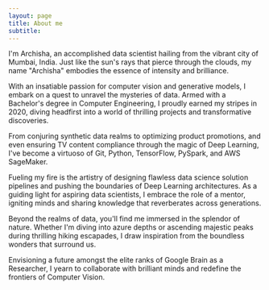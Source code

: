 ```yaml
---
layout: page
title: About me
subtitle:
---
```


I'm Archisha, an accomplished data scientist hailing from the vibrant city of Mumbai, India. Just like the sun's rays that pierce through the clouds, my name "Archisha" embodies the essence of intensity and brilliance.

With an insatiable passion for computer vision and generative models, I embark on a quest to unravel the mysteries of data. Armed with a Bachelor's degree in Computer Engineering, I proudly earned my stripes in 2020, diving headfirst into a world of thrilling projects and transformative discoveries.

From conjuring synthetic data realms to optimizing product promotions, and even ensuring TV content compliance through the magic of Deep Learning, I've become a virtuoso of Git, Python, TensorFlow, PySpark, and AWS SageMaker.

Fueling my fire is the artistry of designing flawless data science solution pipelines and pushing the boundaries of Deep Learning architectures. As a guiding light for aspiring data scientists, I embrace the role of a mentor, igniting minds and sharing knowledge that reverberates across generations.

Beyond the realms of data, you'll find me immersed in the splendor of nature. Whether I'm diving into azure depths or ascending majestic peaks during thrilling hiking escapades, I draw inspiration from the boundless wonders that surround us.

Envisioning a future amongst the elite ranks of Google Brain as a Researcher, I yearn to collaborate with brilliant minds and redefine the frontiers of Computer Vision.

